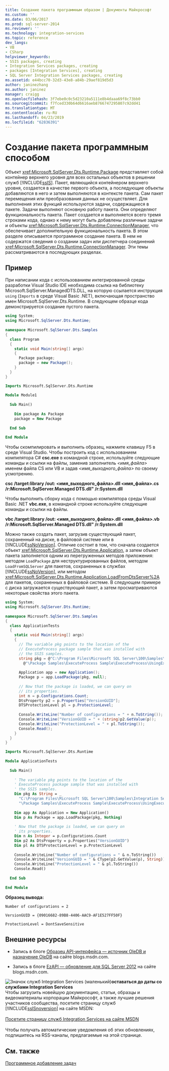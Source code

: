 ```yaml
---
title: Создание пакета программным образом | Документы Майкрософт
ms.custom: ''
ms.date: 03/06/2017
ms.prod: sql-server-2014
ms.reviewer: ''
ms.technology: integration-services
ms.topic: reference
dev_langs:
- VB
- CSharp
helpviewer_keywords:
- SSIS packages, creating
- Integration Services packages, creating
- packages [Integration Services], creating
- SQL Server Integration Services packages, creating
ms.assetid: e44bcc70-32d3-43e8-a84b-29aef819d5d3
author: janinezhang
ms.author: janinez
manager: craigg
ms.openlocfilehash: 3f7ebe0c0c5d23210a5111e8b4daaa69f8c73bb0
ms.sourcegitcommit: f7fced330b64d6616aeb8766747295807c92dd41
ms.translationtype: MT
ms.contentlocale: ru-RU
ms.lasthandoff: 04/23/2019
ms.locfileid: "62836391"
---
```

# <a name="creating-a-package-programmatically"></a>Создание пакета программным способом
  Объект <xref:Microsoft.SqlServer.Dts.Runtime.Package> представляет собой контейнер верхнего уровня для всех остальных объектов в решении служб [!INCLUDE[ssIS](../../includes/ssis-md.md)]. Пакет, являющийся контейнером верхнего уровня, создается в качестве первого объекта, а последующие объекты добавляются в него и затем выполняются в контексте пакета. Сам пакет перемещения или преобразования данных не осуществляет. Для выполнения этих функций используются задачи, содержащиеся в пакете. Задачи выполняют основную работу пакета. Они определяют функциональность пакета. Пакет создается и выполняется всего тремя строками кода, однако к нему могут быть добавлены различные задачи и объекты <xref:Microsoft.SqlServer.Dts.Runtime.ConnectionManager>, что обеспечивает дополнительную функциональность пакета. В этом разделе описывается программное создание пакета. В нем не содержатся сведения о создании задач или диспетчера соединений <xref:Microsoft.SqlServer.Dts.Runtime.ConnectionManager>. Эти темы рассматриваются в последующих разделах.  
  
## <a name="example"></a>Пример  
 При написании кода с использованием интегрированной среды разработки Visual Studio IDE необходима ссылка на библиотеку Microsoft.SqlServer.ManagedDTS.DLL, на которую ссылается инструкция `using` (`Imports` в среде Visual Basic .NET), включающая пространство имен Microsoft.SqlServer.Dts.Runtime. В следующем образце кода демонстрируется создание пустого пакета.  
  
```csharp  
using System;  
using Microsoft.SqlServer.Dts.Runtime;  
  
namespace Microsoft.SqlServer.Dts.Samples  
{  
  class Program  
  {  
    static void Main(string[] args)  
    {  
      Package package;  
      package = new Package();  
    }  
  }  
}  
```  
  
```vb  
Imports Microsoft.SqlServer.Dts.Runtime  
  
Module Module1  
  
  Sub Main()  
  
    Dim package As Package  
    package = New Package  
  
  End Sub  
  
End Module  
```  
  
 Чтобы скомпилировать и выполнить образец, нажмите клавишу F5 в среде Visual Studio. Чтобы построить код с использованием компилятора C# **csc.exe** в командной строке, используйте следующие команды и ссылки на файлы, заменив заполнитель *\<имя_файла>* именем файла CS или VB и задав *\<имя_выходного_файла>* по своему усмотрению.  
  
 **csc /target:library /out: \<имя_выходного_файла>.dll \<имя_файла>.cs /r:Microsoft.SqlServer.Managed DTS.dll" /r:System.dll**  
  
 Чтобы выполнить сборку кода с помощью компилятора среды Visual Basic .NET **vbc.exe**, в командной строке используйте следующие команды и ссылки на файлы.  
  
 **vbc /target:library /out: \<имя_выходного_файла>.dll \<имя_файла>.vb /r:Microsoft.SqlServer.Managed DTS.dll" /r:System.dll**  
  
 Можно также создать пакет, загрузив существующий пакет, сохраненный на диске, в файловой системе или в [!INCLUDE[ssNoVersion](../../includes/ssnoversion-md.md)]. Отличие состоит в том, что сначала создается объект <xref:Microsoft.SqlServer.Dts.Runtime.Application>, а затем объект пакета заполняется одним из перегруженных методов приложения: методом `LoadPackage` для неструктурированных файлов, методом `LoadFromSQLServer` для пакетов, сохраненных в службах [!INCLUDE[ssNoVersion](../../includes/ssnoversion-md.md)], или методом <xref:Microsoft.SqlServer.Dts.Runtime.Application.LoadFromDtsServer%2A> для пакетов, сохраненных в файловой системе. В следующем примере с диска загружается существующий пакет, а затем просматриваются некоторые свойства этого пакета.  
  
```csharp  
using System;  
using Microsoft.SqlServer.Dts.Runtime;  
  
namespace Microsoft.SqlServer.Dts.Samples  
{  
  class ApplicationTests  
  {  
    static void Main(string[] args)  
    {  
      // The variable pkg points to the location of the  
      // ExecuteProcess package sample that was installed with  
      // the SSIS samples.  
      string pkg = @"C:\Program Files\Microsoft SQL Server\100\Samples\Integration Services" +  
        @"\Package Samples\ExecuteProcess Sample\ExecuteProcess\UsingExecuteProcess.dtsx";  
  
      Application app = new Application();  
      Package p = app.LoadPackage(pkg, null);  
  
      // Now that the package is loaded, we can query on  
      // its properties.  
      int n = p.Configurations.Count;  
      DtsProperty p2 = p.Properties["VersionGUID"];  
      DTSProtectionLevel pl = p.ProtectionLevel;  
  
      Console.WriteLine("Number of configurations = " + n.ToString());  
      Console.WriteLine("VersionGUID = " + (string)p2.GetValue(p));  
      Console.WriteLine("ProtectionLevel = " + pl.ToString());  
      Console.Read();  
    }  
  }  
}  
```  
  
```vb  
Imports Microsoft.SqlServer.Dts.Runtime  
  
Module ApplicationTests  
  
  Sub Main()  
  
    ' The variable pkg points to the location of the  
    ' ExecuteProcess package sample that was installed with  
    ' the SSIS samples.  
    Dim pkg As String = _  
      "C:\Program Files\Microsoft SQL Server\100\Samples\Integration Services" & _  
      "\Package Samples\ExecuteProcess Sample\ExecuteProcess\UsingExecuteProcess.dtsx"  
  
    Dim app As Application = New Application()  
    Dim p As Package = app.LoadPackage(pkg, Nothing)  
  
    ' Now that the package is loaded, we can query on  
    ' its properties.  
    Dim n As Integer = p.Configurations.Count  
    Dim p2 As DtsProperty = p.Properties("VersionGUID")  
    Dim pl As DTSProtectionLevel = p.ProtectionLevel  
  
    Console.WriteLine("Number of configurations = " & n.ToString())  
    Console.WriteLine("VersionGUID = " & CType(p2.GetValue(p), String))  
    Console.WriteLine("ProtectionLevel = " & pl.ToString())  
    Console.Read()  
  
  End Sub  
  
End Module  
```  
  
 **Образец вывода:**  
  
 `Number of configurations = 2`  
  
 `VersionGUID = {09016682-89B8-4406-AAC9-AF1E527FF50F}`  
  
 `ProtectionLevel = DontSaveSensitive`  
  
## <a name="external-resources"></a>Внешние ресурсы  
  
-   Запись в блоге [Образец API-интерфейса ― источник OleDB и назначение OleDB](https://go.microsoft.com/fwlink/?LinkId=220824) на сайте blogs.msdn.com.  
  
-   Запись в блоге [EzAPI — обновление для SQL Server 2012](https://go.microsoft.com/fwlink/?LinkId=243223) на сайте blogs.msdn.com.  
  
![Значок служб Integration Services (маленький)](../media/dts-16.gif "значок служб Integration Services (маленький)")**оставаться до даты со службами Integration Services**<br /> Чтобы загрузить новейшую документацию, статьи, образцы и видеоматериалы корпорации Майкрософт, а также лучшие решения участников сообщества, посетите страницу служб [!INCLUDE[ssISnoversion](../../includes/ssisnoversion-md.md)] на сайте MSDN:<br /><br /> [Посетите страницу служб Integration Services на сайте MSDN](https://go.microsoft.com/fwlink/?LinkId=136655)<br /><br /> Чтобы получать автоматические уведомления об этих обновлениях, подпишитесь на RSS-каналы, предлагаемые на этой странице.  
  
## <a name="see-also"></a>См. также  
 [Программное добавление задач](../building-packages-programmatically/adding-tasks-programmatically.md)  
  
  
